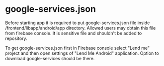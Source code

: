 # google-services.json
Before starting app it is required to put google-services.json file inside /frontend/libapp/android/app directory. Allowed users may obtain this file from firebase console. It is sensitive file and shouldn't be added to repository.

To get google-services.json first in Firebase console select "Lend me" project and then open settings of "Lend Me Android" application. Option to download google-services should be there.
